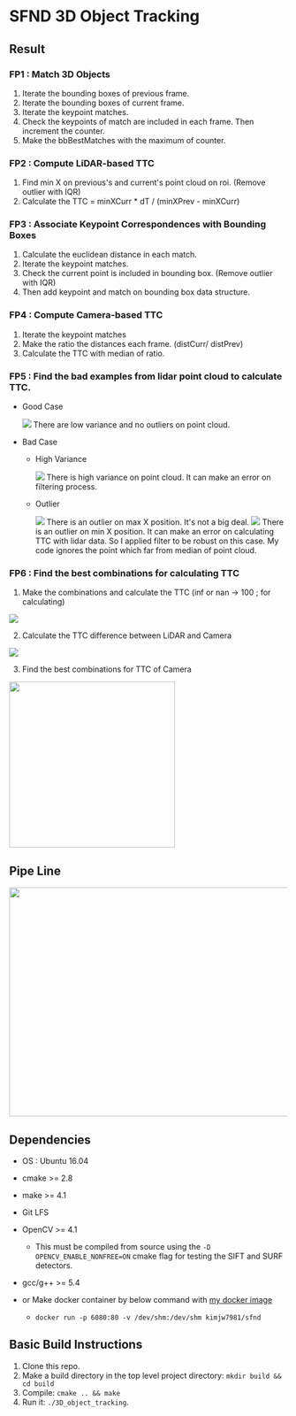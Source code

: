 # SFND 3D Object Tracking

## Result

### FP1 : Match 3D Objects
  1. Iterate the bounding boxes of previous frame.
  2. Iterate the bounding boxes of current frame.
  3. Iterate the keypoint matches.
  4. Check the keypoints of match are included in each frame. Then increment the counter.
  5. Make the bbBestMatches with the maximum of counter.

### FP2 : Compute LiDAR-based TTC
  1. Find min X on previous's and current's point cloud on roi. (Remove outlier with IQR)
  2. Calculate the TTC = minXCurr * dT / (minXPrev - minXCurr)

### FP3 : Associate Keypoint Correspondences with Bounding Boxes
  1. Calculate the euclidean distance in each match.
  2. Iterate the keypoint matches.
  3. Check the current point is included in bounding box. (Remove outlier with IQR)
  4. Then add keypoint and match on bounding box data structure.

### FP4 : Compute Camera-based TTC
  1. Iterate the keypoint matches
  2. Make the ratio the distances each frame. (distCurr/ distPrev)
  3. Calculate the TTC with median of ratio.

### FP5 : Find the bad examples from lidar point cloud to calculate TTC.
* Good Case
  
  <img src="images/FP5/good.png">
  There are low variance and no outliers on point cloud.

* Bad Case
  * High Variance
  
    <img src="images/FP5/bad_highVariance.png">
    There is high variance on point cloud. It can make an error on filtering process.

  * Outlier
  
    <img src="images/FP5/bad_outlierMaxX.png">
    There is an outlier on max X position. It's not a big deal.

    <img src="images/FP5/bad_outlierMinX.png">
    There is an outlier on min X position. It can make an error on calculating TTC with lidar data. So I applied filter to be robust on this case. My code ignores the point which far from median of point cloud.

### FP6 : Find the best combinations for calculating TTC
  1. Make the combinations and calculate the TTC (inf or nan -> 100 ; for calculating)  
  <img src="images/FP6/FP6_1.png">

  2. Calculate the TTC difference between LiDAR and Camera
  <img src="images/FP6/FP6_2.png">

  3. Find the best combinations for TTC of Camera  
  <img src="images/FP6/FP6_3.png" width=300>

## Pipe Line

<img src="images/course_code_structure.png" width="779" height="414" />

## Dependencies
* OS : Ubuntu 16.04
* cmake >= 2.8
* make >= 4.1
* Git LFS
* OpenCV >= 4.1
  * This must be compiled from source using the `-D OPENCV_ENABLE_NONFREE=ON` cmake flag for testing the SIFT and SURF detectors.
* gcc/g++ >= 5.4

* or Make docker container by below command with [my docker image](https://hub.docker.com/repository/docker/kimjw7981/sfnd)
  * `docker run -p 6080:80 -v /dev/shm:/dev/shm kimjw7981/sfnd`

## Basic Build Instructions

1. Clone this repo.
2. Make a build directory in the top level project directory: `mkdir build && cd build`
3. Compile: `cmake .. && make`
4. Run it: `./3D_object_tracking`.
